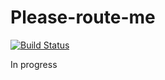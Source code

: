 # Please-route-me

[![Build Status](https://travis-ci.org/pifaace/please-route-me.svg?branch=master)](https://travis-ci.org/pifaace/please-route-me)

In progress
